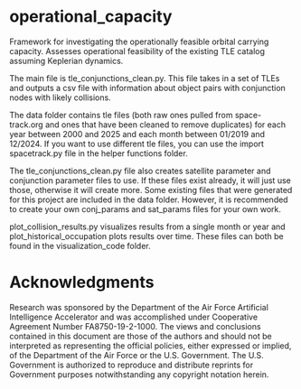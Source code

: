 # operational_capacity
Framework for investigating the operationally feasible orbital carrying capacity. Assesses operational feasibility of the existing TLE catalog assuming Keplerian dynamics. 

The main file is tle_conjunctions_clean.py. This file takes in a set of TLEs and outputs a csv file with information about object pairs with conjunction nodes with likely collisions. 

The data folder contains tle files (both raw ones pulled from space-track.org and ones that have been cleaned to remove duplicates) for each year between 2000 and 2025 and each month between 01/2019 and 12/2024. If you want to use different tle files, you can use the import spacetrack.py file in the helper functions folder.

The tle_conjunctions_clean.py file also creates satellite parameter and conjunction parameter files to use. If these files exist already, it will just use those, otherwise it will create more. Some existing files that were generated for this project are included in the data folder. However, it is recommended to create your own conj_params and sat_params files for your own work.

plot_collision_results.py visualizes results from a single month or year and plot_historical_occupation plots results over time. These files can both be found in the visualization_code folder.

# Acknowledgments
Research was sponsored by the Department of the Air Force Artificial Intelligence Accelerator and was accomplished under Cooperative Agreement Number FA8750-19-2-1000. The views and conclusions contained in this document are those of the authors and should not be interpreted as representing the official policies, either expressed or implied, of the Department of the Air Force or the U.S. Government. The U.S. Government is authorized to reproduce and distribute reprints for Government purposes notwithstanding any copyright notation herein.
